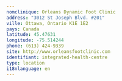 ```yaml
---
nomclinique: Orleans Dynamic Foot Clinic
address: "3012 St Joseph Blvd. #201"
ville: Ottawa, Ontario K1E 1E2
pays: Canada
latitude: 45.47631
longitude: -75.514244
phone: (613) 424-9339
site: http://www.orleansfootclinic.com
identifiant: integrated-health-centre
type: location
i18nlanguage: en
---
```

